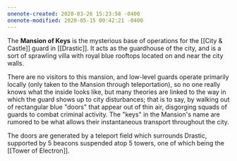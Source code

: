 ```yaml
---
onenote-created: 2020-03-26 15:23:58 -0400
onenote-modified: 2020-05-15 00:42:21 -0400
---
```


The **Mansion of Keys** is the mysterious base of operations for the [[City & Castle]] guard in [[Drastic]]. It acts as the guardhouse of the city, and is a sort of sprawling villa with royal blue rooftops located on and near the city walls. 

There are no visitors to this mansion, and low-level guards operate primarily locally (only taken to the Mansion through teleportation), so no one really knows what the inside looks like, but many theories are linked to the way in which the guard shows up to city disturbances; that is to say, by walking out of rectangular blue "doors" that appear out of thin air, disgorging squads of guards to combat criminal activity. The "keys" in the Mansion's name are rumored to be what allows their instantaneous transport throughout the city.

The doors are generated by a teleport field which surrounds Drastic, supported by 5 beacons suspended atop 5 towers, one of which being the [[Tower of Electron]].

